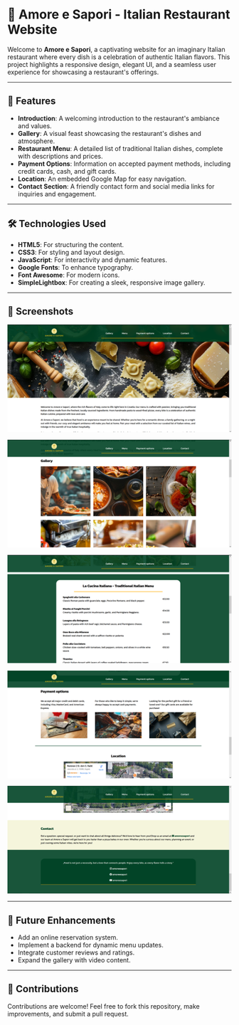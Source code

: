 # 🍝 Amore e Sapori - Italian Restaurant Website

Welcome to **Amore e Sapori**, a captivating website for an imaginary Italian restaurant where every dish is a celebration of authentic Italian flavors. This project highlights a responsive design, elegant UI, and a seamless user experience for showcasing a restaurant's offerings.

---

## 🌟 Features

- **Introduction**: A welcoming introduction to the restaurant's ambiance and values.
- **Gallery**: A visual feast showcasing the restaurant's dishes and atmosphere.
- **Restaurant Menu**: A detailed list of traditional Italian dishes, complete with descriptions and prices.
- **Payment Options**: Information on accepted payment methods, including credit cards, cash, and gift cards.
- **Location**: An embedded Google Map for easy navigation.
- **Contact Section**: A friendly contact form and social media links for inquiries and engagement.

---

## 🛠️ Technologies Used

- **HTML5**: For structuring the content.
- **CSS3**: For styling and layout design.
- **JavaScript**: For interactivity and dynamic features.
- **Google Fonts**: To enhance typography.
- **Font Awesome**: For modern icons.
- **SimpleLightbox**: For creating a sleek, responsive image gallery.

---

## 📸 Screenshots

![Header](screenshots/1.png)

![Gallery](screenshots/2.png)

![Menu](screenshots/3.png)

![Payment options and Location](screenshots/4.png)

![Footer](screenshots/5.png)

---

## 📄 Future Enhancements

- Add an online reservation system.
- Implement a backend for dynamic menu updates.
- Integrate customer reviews and ratings.
- Expand the gallery with video content.

---

## 🤝 Contributions

Contributions are welcome! Feel free to fork this repository, make improvements, and submit a pull request.
